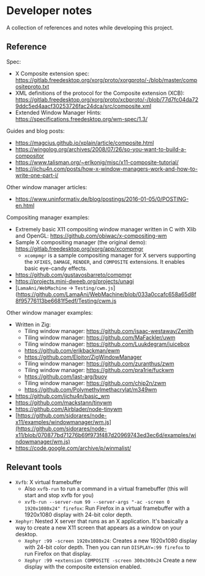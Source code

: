 # Developer notes

A collection of references and notes while developing this project.


## Reference

Spec:

 - X Composite extension spec: https://gitlab.freedesktop.org/xorg/proto/xorgproto/-/blob/master/compositeproto.txt
 - XML definitions of the protocol for the Composite extension (XCB): https://gitlab.freedesktop.org/xorg/proto/xcbproto/-/blob/77d7fc04da729ddc5ed4aacf30253726fac24dca/src/composite.xml
 - Extended Window Manager Hints: https://specifications.freedesktop.org/wm-spec/1.3/

Guides and blog posts:

 - https://magcius.github.io/xplain/article/composite.html
 - https://wingolog.org/archives/2008/07/26/so-you-want-to-build-a-compositor
 - https://www.talisman.org/~erlkonig/misc/x11-composite-tutorial/
 - https://jichu4n.com/posts/how-x-window-managers-work-and-how-to-write-one-part-i/

Other window manager articles:

 - https://www.uninformativ.de/blog/postings/2016-01-05/0/POSTING-en.html


Compositing manager examples:

 - Extremely basic X11 compositing window manager written in C with Xlib and OpenGL: https://github.com/obiwac/x-compositing-wm
 - Sample X compositing manager (the original demo): https://gitlab.freedesktop.org/xorg/app/xcompmgr
    - `xcompmgr` is a sample compositing manager for X servers supporting the `XFIXES`, `DAMAGE`, `RENDER`, and `COMPOSITE` extensions.  It enables basic eye-candy effects.
 - https://github.com/gustavosbarreto/compmgr
 - https://projects.mini-dweeb.org/projects/unagi
 - [`LamaAni/WebMachine` -> `Testing/cwm.js`](https://github.com/LamaAni/WebMachine/blob/033a0ccafc658a65d8f8f95776113be6681f5edf/Testing/cwm.js

Other window manager examples:

 - Written in Zig:
   - Tiling window manager: https://github.com/isaac-westaway/Zenith
   - Tiling window manager: https://github.com/MaFackler/uwm
   - Tiling window manager: https://github.com/Luukdegram/juicebox
   - https://github.com/erikbackman/ewm
   - https://github.com/Eloitor/ZigWindowManager
   - Tiling window manager: https://github.com/zuranthus/zwm
   - Tiling window manager: https://github.com/pra1rie/fuckwm
   - https://github.com/last-arg/buoy
   - Tiling window manager: https://github.com/chip2n/zwm
   - https://github.com/Polymethylmethacrylat/m349wm
 - https://github.com/jichu4n/basic_wm
 - https://github.com/mackstann/tinywm
 - https://github.com/Airblader/node-tinywm
 - [https://github.com/sidorares/node-x11/examples/windowmanager/wm.js](https://github.com/sidorares/node-x11/blob/070877bd71276b69f973f487d20969743ed3ec6d/examples/windowmanager/wm.js)
 - https://code.google.com/archive/p/winmalist/


## Relevant tools

 - `Xvfb`: X virtual framebuffer
    - Also `xvfb-run` to run a command in a virtual framebuffer (this will start and stop xvfb for you)
    - `xvfb-run --server-num 99 --server-args "-ac -screen 0 1920x1080x24" firefox`: Run Firefox in
      a virtual framebuffer with a 1920x1080 display with 24-bit color depth.
 - `Xephyr`: Nested X server that runs as an X application. It's basically a way to
   create a new X11 screen that appears as a window on your desktop.
    - `Xephyr :99 -screen 1920x1080x24`: Creates a new 1920x1080 display with 24-bit
      color depth. Then you can run `DISPLAY=:99 firefox` to run Firefox on that display.
    - `Xephyr :99 +extension COMPOSITE -screen 300x300x24` Create a new display with the
      composite extension enabled.
